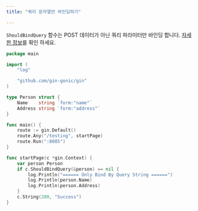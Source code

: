 ```yaml
---
title: "쿼리 문자열만 바인딩하기"

---
```


`ShouldBindQuery` 함수는 POST 데이터가 아닌 쿼리 파라미터만 바인딩 합니다. [자세한 정보](https://github.com/gin-gonic/gin/issues/742#issuecomment-315953017)를 확인 하세요.

```go
package main

import (
	"log"

	"github.com/gin-gonic/gin"
)

type Person struct {
	Name    string `form:"name"`
	Address string `form:"address"`
}

func main() {
	route := gin.Default()
	route.Any("/testing", startPage)
	route.Run(":8085")
}

func startPage(c *gin.Context) {
	var person Person
	if c.ShouldBindQuery(&person) == nil {
		log.Println("====== Only Bind By Query String ======")
		log.Println(person.Name)
		log.Println(person.Address)
	}
	c.String(200, "Success")
}
```
